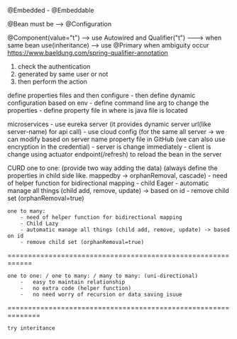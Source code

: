 @Embedded - @Embeddable

@Bean must be --> @Configuration

@Component(value="t") --> use Autowired and Qualifier("t")
    ---> when same bean use(inheritance) --> use @Primary when ambiguity occur
https://www.baeldung.com/spring-qualifier-annotation



1. check the authentication
2. generated by same user or not
3. then perform the action


define properties files and then configure
    - then define dynamic configuration based on env
    - define command line arg to change the properties
    - define property file in where is java file is located


microservices
    - use eureka server (it provides dynamic server url(like server-name) for api call)
    - use cloud config (for the same all server -> we can modify based on server name property file in GitHub (we can also use encryption in the credential)
        - server is change immediately
        - client is change using actuator endpoint(/refresh) to reload the bean in the server


CURD
    one to one: (provide two way adding the data) (always define the properties in child side like. mappedby -> orphanRemoval, cascade)
        - need of helper function for bidirectional mapping
        - child Eager 
        - automatic manage all things (child add, remove, update) -> based on id
        - remove child set (orphanRemoval=true)

    one to many:
        - need of helper function for bidirectional mapping
        - Child Lazy
        - automatic manage all things (child add, remove, update) -> based on id
        - remove child set (orphanRemoval=true)


============================================================

    one to one: / one to many: / many to many: (uni-directional)
        -   easy to maintain relationship  
        -   no extra code (helper function) 
        -   no need worry of recursion or data saving isuue


==============================================================

    try interitance
